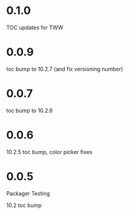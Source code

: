 # 0.1.0

TOC updates for TWW

# 0.0.9

toc bump to 10.2.7 (and fix versioning number)

# 0.0.7

toc bump to 10.2.6

# 0.0.6

10.2.5 toc bump, color picker fixes

# 0.0.5

Packager Testing

10.2 toc bump